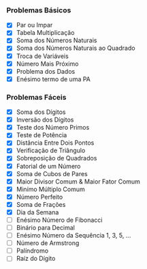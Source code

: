 ### Problemas Básicos
- [x] Par ou Impar
- [x] Tabela Multiplicação
- [x] Soma dos Números Naturais
- [x] Soma dos Números Naturais ao Quadrado
- [x] Troca de Variáveis
- [x] Número Mais Próximo
- [x] Problema dos Dados
- [x] Enésimo termo de uma PA

### Problemas Fáceis
- [x] Soma dos Dígitos
- [x] Inversão dos Dígitos
- [x] Teste dos Número Primos
- [x] Teste de Potência
- [x] Distância Entre Dois Pontos
- [x] Verificação de Triângulo
- [x] Sobreposição de Quadrados
- [x] Fatorial de um Número
- [x] Soma de Cubos de Pares
- [x] Maior Divisor Comum & Maior Fator Comum
- [x] Minímo Múltiplo Comum
- [x] Número Perfeito
- [x] Soma de Frações
- [x] Dia da Semana
- [ ] Enésimo Número de Fibonacci
- [ ] Binário para Decimal
- [ ] Enésimo Número da Sequência 1, 3, 5, ...
- [ ] Número de Armstrong
- [ ] Palíndromo
- [ ] Raíz do Dígito
